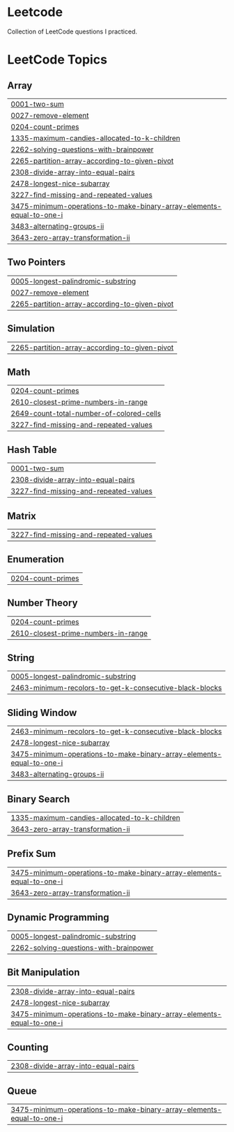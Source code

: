 # Leetcode
Collection of LeetCode questions I practiced.

<!---LeetCode Topics Start-->
# LeetCode Topics
## Array
|  |
| ------- |
| [0001-two-sum](https://github.com/hema-alapati/Leetcode/tree/master/0001-two-sum) |
| [0027-remove-element](https://github.com/hema-alapati/Leetcode/tree/master/0027-remove-element) |
| [0204-count-primes](https://github.com/hema-alapati/Leetcode/tree/master/0204-count-primes) |
| [1335-maximum-candies-allocated-to-k-children](https://github.com/hema-alapati/Leetcode/tree/master/1335-maximum-candies-allocated-to-k-children) |
| [2262-solving-questions-with-brainpower](https://github.com/hema-alapati/Leetcode/tree/master/2262-solving-questions-with-brainpower) |
| [2265-partition-array-according-to-given-pivot](https://github.com/hema-alapati/Leetcode/tree/master/2265-partition-array-according-to-given-pivot) |
| [2308-divide-array-into-equal-pairs](https://github.com/hema-alapati/Leetcode/tree/master/2308-divide-array-into-equal-pairs) |
| [2478-longest-nice-subarray](https://github.com/hema-alapati/Leetcode/tree/master/2478-longest-nice-subarray) |
| [3227-find-missing-and-repeated-values](https://github.com/hema-alapati/Leetcode/tree/master/3227-find-missing-and-repeated-values) |
| [3475-minimum-operations-to-make-binary-array-elements-equal-to-one-i](https://github.com/hema-alapati/Leetcode/tree/master/3475-minimum-operations-to-make-binary-array-elements-equal-to-one-i) |
| [3483-alternating-groups-ii](https://github.com/hema-alapati/Leetcode/tree/master/3483-alternating-groups-ii) |
| [3643-zero-array-transformation-ii](https://github.com/hema-alapati/Leetcode/tree/master/3643-zero-array-transformation-ii) |
## Two Pointers
|  |
| ------- |
| [0005-longest-palindromic-substring](https://github.com/hema-alapati/Leetcode/tree/master/0005-longest-palindromic-substring) |
| [0027-remove-element](https://github.com/hema-alapati/Leetcode/tree/master/0027-remove-element) |
| [2265-partition-array-according-to-given-pivot](https://github.com/hema-alapati/Leetcode/tree/master/2265-partition-array-according-to-given-pivot) |
## Simulation
|  |
| ------- |
| [2265-partition-array-according-to-given-pivot](https://github.com/hema-alapati/Leetcode/tree/master/2265-partition-array-according-to-given-pivot) |
## Math
|  |
| ------- |
| [0204-count-primes](https://github.com/hema-alapati/Leetcode/tree/master/0204-count-primes) |
| [2610-closest-prime-numbers-in-range](https://github.com/hema-alapati/Leetcode/tree/master/2610-closest-prime-numbers-in-range) |
| [2649-count-total-number-of-colored-cells](https://github.com/hema-alapati/Leetcode/tree/master/2649-count-total-number-of-colored-cells) |
| [3227-find-missing-and-repeated-values](https://github.com/hema-alapati/Leetcode/tree/master/3227-find-missing-and-repeated-values) |
## Hash Table
|  |
| ------- |
| [0001-two-sum](https://github.com/hema-alapati/Leetcode/tree/master/0001-two-sum) |
| [2308-divide-array-into-equal-pairs](https://github.com/hema-alapati/Leetcode/tree/master/2308-divide-array-into-equal-pairs) |
| [3227-find-missing-and-repeated-values](https://github.com/hema-alapati/Leetcode/tree/master/3227-find-missing-and-repeated-values) |
## Matrix
|  |
| ------- |
| [3227-find-missing-and-repeated-values](https://github.com/hema-alapati/Leetcode/tree/master/3227-find-missing-and-repeated-values) |
## Enumeration
|  |
| ------- |
| [0204-count-primes](https://github.com/hema-alapati/Leetcode/tree/master/0204-count-primes) |
## Number Theory
|  |
| ------- |
| [0204-count-primes](https://github.com/hema-alapati/Leetcode/tree/master/0204-count-primes) |
| [2610-closest-prime-numbers-in-range](https://github.com/hema-alapati/Leetcode/tree/master/2610-closest-prime-numbers-in-range) |
## String
|  |
| ------- |
| [0005-longest-palindromic-substring](https://github.com/hema-alapati/Leetcode/tree/master/0005-longest-palindromic-substring) |
| [2463-minimum-recolors-to-get-k-consecutive-black-blocks](https://github.com/hema-alapati/Leetcode/tree/master/2463-minimum-recolors-to-get-k-consecutive-black-blocks) |
## Sliding Window
|  |
| ------- |
| [2463-minimum-recolors-to-get-k-consecutive-black-blocks](https://github.com/hema-alapati/Leetcode/tree/master/2463-minimum-recolors-to-get-k-consecutive-black-blocks) |
| [2478-longest-nice-subarray](https://github.com/hema-alapati/Leetcode/tree/master/2478-longest-nice-subarray) |
| [3475-minimum-operations-to-make-binary-array-elements-equal-to-one-i](https://github.com/hema-alapati/Leetcode/tree/master/3475-minimum-operations-to-make-binary-array-elements-equal-to-one-i) |
| [3483-alternating-groups-ii](https://github.com/hema-alapati/Leetcode/tree/master/3483-alternating-groups-ii) |
## Binary Search
|  |
| ------- |
| [1335-maximum-candies-allocated-to-k-children](https://github.com/hema-alapati/Leetcode/tree/master/1335-maximum-candies-allocated-to-k-children) |
| [3643-zero-array-transformation-ii](https://github.com/hema-alapati/Leetcode/tree/master/3643-zero-array-transformation-ii) |
## Prefix Sum
|  |
| ------- |
| [3475-minimum-operations-to-make-binary-array-elements-equal-to-one-i](https://github.com/hema-alapati/Leetcode/tree/master/3475-minimum-operations-to-make-binary-array-elements-equal-to-one-i) |
| [3643-zero-array-transformation-ii](https://github.com/hema-alapati/Leetcode/tree/master/3643-zero-array-transformation-ii) |
## Dynamic Programming
|  |
| ------- |
| [0005-longest-palindromic-substring](https://github.com/hema-alapati/Leetcode/tree/master/0005-longest-palindromic-substring) |
| [2262-solving-questions-with-brainpower](https://github.com/hema-alapati/Leetcode/tree/master/2262-solving-questions-with-brainpower) |
## Bit Manipulation
|  |
| ------- |
| [2308-divide-array-into-equal-pairs](https://github.com/hema-alapati/Leetcode/tree/master/2308-divide-array-into-equal-pairs) |
| [2478-longest-nice-subarray](https://github.com/hema-alapati/Leetcode/tree/master/2478-longest-nice-subarray) |
| [3475-minimum-operations-to-make-binary-array-elements-equal-to-one-i](https://github.com/hema-alapati/Leetcode/tree/master/3475-minimum-operations-to-make-binary-array-elements-equal-to-one-i) |
## Counting
|  |
| ------- |
| [2308-divide-array-into-equal-pairs](https://github.com/hema-alapati/Leetcode/tree/master/2308-divide-array-into-equal-pairs) |
## Queue
|  |
| ------- |
| [3475-minimum-operations-to-make-binary-array-elements-equal-to-one-i](https://github.com/hema-alapati/Leetcode/tree/master/3475-minimum-operations-to-make-binary-array-elements-equal-to-one-i) |
<!---LeetCode Topics End-->